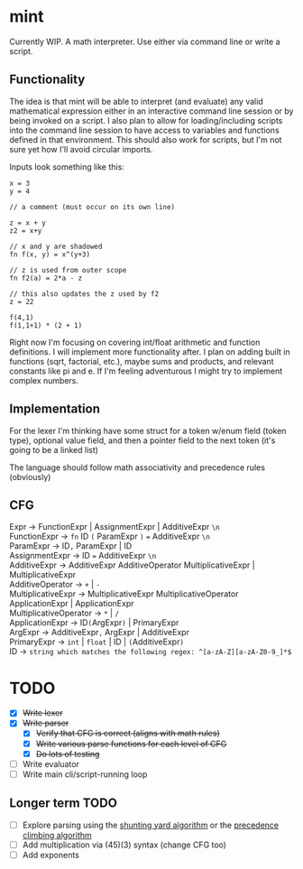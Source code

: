 # mint
Currently WIP. A math interpreter. Use either via command line or write a script.

## Functionality
The idea is that mint will be able to interpret (and evaluate) any valid mathematical expression either in an interactive command line session or by being invoked on a script. I also plan to allow for loading/including scripts into the command line session to have access to variables and functions defined in that environment. This should also work for scripts, but I'm not sure yet how I'll avoid circular imports.


Inputs look something like this:

```
x = 3
y = 4

// a comment (must occur on its own line)

z = x + y
z2 = x+y

// x and y are shadowed
fn f(x, y) = x^(y+3)

// z is used from outer scope
fn f2(a) = 2*a - z

// this also updates the z used by f2
z = 22

f(4,1)
f(1,1+1) * (2 + 1)
```

Right now I'm focusing on covering int/float arithmetic and function definitions. 
I will implement more functionality after. 
I plan on adding built in functions (sqrt, factorial, etc.), maybe sums and products, and relevant constants like pi and e.
If I'm feeling adventurous I might try to implement complex numbers.

## Implementation
For the lexer I'm thinking have some struct for a token w/enum field (token type), 
optional value field, and then a pointer field to the next token (it's going to be a linked list)


The language should follow math associativity and precedence rules (obviously)

## CFG
Expr -> FunctionExpr | AssignmentExpr | AdditiveExpr `\n`\
FunctionExpr -> `fn` ID `(` ParamExpr `)` `=` AdditiveExpr `\n`\
ParamExpr -> ID`,` ParamExpr | ID\
AssignmentExpr -> ID `=` AdditiveExpr `\n`\
AdditiveExpr -> AdditiveExpr AdditiveOperator MultiplicativeExpr | MultiplicativeExpr\
AdditiveOperator -> `+` | `-`\
MultiplicativeExpr -> MultiplicativeExpr MultiplicativeOperator ApplicationExpr | ApplicationExpr\
MultiplicativeOperator -> `*` | `/`\
ApplicationExpr -> ID`(`ArgExpr`)` | PrimaryExpr\
ArgExpr -> AdditiveExpr`,` ArgExpr | AdditiveExpr\
PrimaryExpr -> `int` | `float` | ID | `(`AdditiveExpr`)`\
ID -> `string which matches the following regex: ^[a-zA-Z][a-zA-Z0-9_]*$`

# TODO
- [x] ~~Write lexer~~
- [x] ~~Write parser~~
    - [x] ~~Verify that CFG is correct (aligns with math rules)~~
    - [x] ~~Write various parse functions for each level of CFG~~
    - [x] ~~Do lots of testing~~
- [ ] Write evaluator
- [ ] Write main cli/script-running loop

## Longer term TODO
- [ ] Explore parsing using the [shunting yard algorithm](https://www.engr.mun.ca/~theo/Misc/exp_parsing.htm#shunting_yard)
or the [precedence climbing algorithm](https://www.engr.mun.ca/~theo/Misc/exp_parsing.htm#climbing)
- [ ] Add multiplication via (45)(3) syntax (change CFG too)
- [ ] Add exponents

